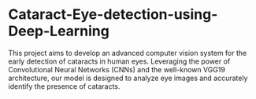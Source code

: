 # Cataract-Eye-detection-using-Deep-Learning
This project aims to develop an advanced computer vision system for the early detection of cataracts in human eyes. Leveraging the power of Convolutional Neural Networks (CNNs) and the well-known VGG19 architecture, our model is designed to analyze eye images and accurately identify the presence of cataracts.
